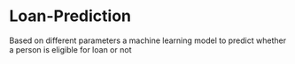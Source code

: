 # Loan-Prediction
Based on different parameters a machine learning model to predict whether a person is eligible for loan or not
